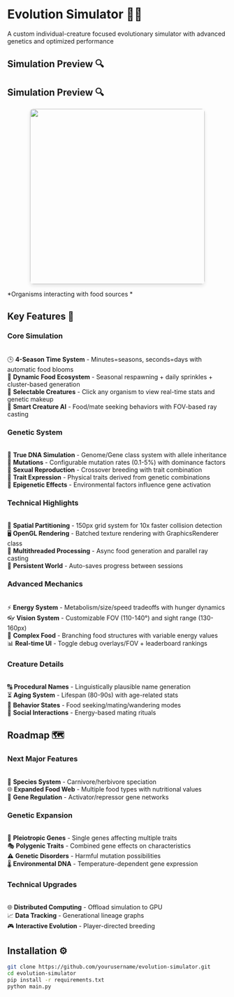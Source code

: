 # Evolution Simulator 🌱🧬

A custom individual-creature focused evolutionary simulator with advanced genetics and optimized performance

## Simulation Preview 🔍
## Simulation Preview 🔍

<div align="center">
  <img src="https://github.com/user-attachments/assets/5c5ba7dd-cb02-4c45-b6f4-479630bdbc30"
       width="400"
       style="border-radius: 8px; box-shadow: 0 4px 8px rgba(0,0,0,0.1);">
</div>

*Organisms interacting with food sources *

## Key Features 🔑

### Core Simulation
<br>🕒 **4-Season Time System** - Minutes=seasons, seconds=days with automatic food blooms<br>
🌾 **Dynamic Food Ecosystem** - Seasonal respawning + daily sprinkles + cluster-based generation<br>
👀 **Selectable Creatures** - Click any organism to view real-time stats and genetic makeup<br>
🧠 **Smart Creature AI** - Food/mate seeking behaviors with FOV-based ray casting

### Genetic System
<br>🧬 **True DNA Simulation** - Genome/Gene class system with allele inheritance<br>
🎲 **Mutations** - Configurable mutation rates (0.1-5%) with dominance factors<br>
💞 **Sexual Reproduction** - Crossover breeding with trait combination<br>
🌈 **Trait Expression** - Physical traits derived from genetic combinations<br>
📜 **Epigenetic Effects** - Environmental factors influence gene activation

### Technical Highlights
<br>🚀 **Spatial Partitioning** - 150px grid system for 10x faster collision detection<br>
🖥️ **OpenGL Rendering** - Batched texture rendering with GraphicsRenderer class<br>
🧵 **Multithreaded Processing** - Async food generation and parallel ray casting<br>
💾 **Persistent World** - Auto-saves progress between sessions

### Advanced Mechanics
<br>⚡ **Energy System** - Metabolism/size/speed tradeoffs with hunger dynamics<br>
👓 **Vision System** - Customizable FOV (110-140°) and sight range (130-160px)<br>
🍎 **Complex Food** - Branching food structures with variable energy values<br>
📊 **Real-time UI** - Toggle debug overlays/FOV + leaderboard rankings

### Creature Details
<br>🔠 **Procedural Names** - Linguistically plausible name generation<br>
⏳ **Aging System** - Lifespan (80-90s) with age-related stats<br>
🎯 **Behavior States** - Food seeking/mating/wandering modes<br>
👥 **Social Interactions** - Energy-based mating rituals

## Roadmap 🗺️

### Next Major Features
<br>🦖 **Species System** - Carnivore/herbivore speciation<br>
🌐 **Expanded Food Web** - Multiple food types with nutritional values<br>
🧬 **Gene Regulation** - Activator/repressor gene networks

### Genetic Expansion
<br>🧩 **Pleiotropic Genes** - Single genes affecting multiple traits<br>
🎭 **Polygenic Traits** - Combined gene effects on characteristics<br>
⚠️ **Genetic Disorders** - Harmful mutation possibilities<br>
🌡️ **Environmental DNA** - Temperature-dependent gene expression

### Technical Upgrades
<br>🌐 **Distributed Computing** - Offload simulation to GPU<br>
📈 **Data Tracking** - Generational lineage graphs<br>
🎮 **Interactive Evolution** - Player-directed breeding

## Installation ⚙️

```bash
git clone https://github.com/yourusername/evolution-simulator.git
cd evolution-simulator
pip install -r requirements.txt
python main.py
```
